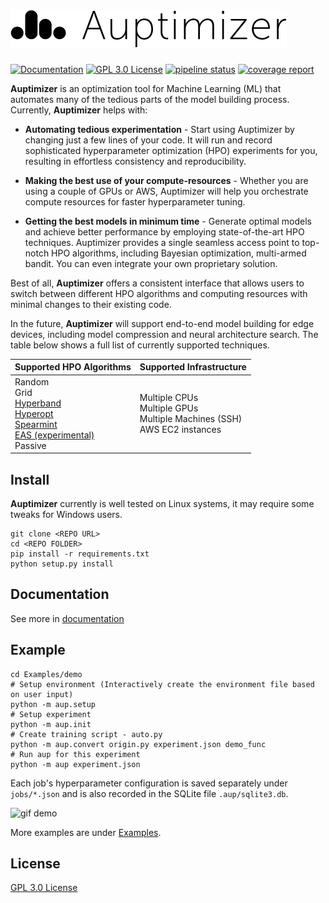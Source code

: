 # ![Auptimizer Logo](AuptimizerBlackLong.png)

[![Documentation](https://img.shields.io/badge/doc-reference-blue.svg)](https://LGE-ARC-AdvancedAI.github.io/auptimizer)
[![GPL 3.0 License](https://img.shields.io/badge/License-GPL%203.0-blue.svg)](https://opensource.org/licenses/GPL-3.0)
[![pipeline status](https://travis-ci.org/LGE-ARC-AdvancedAI/auptimizer.svg?branch=master)](https://travis-ci.org/LGE-ARC-AdvancedAI/auptimizer)
[![coverage report](https://codecov.io/gh/LGE-ARC-AdvancedAI/auptimizer/branch/master/graph/badge.svg)](https://codecov.io/gh/LGE-ARC-AdvancedAI/auptimizer)

**Auptimizer** is an optimization tool for Machine Learning (ML) that automates many of the tedious parts of the model building process.
Currently, **Auptimizer** helps with:

+ **Automating tedious experimentation** - Start using Auptimizer by changing just a few lines of your code. It will
  run and record sophisticated hyperparameter optimization (HPO) experiments for you, resulting in effortless
  consistency and reproducibility.

+ **Making the best use of your compute-resources** - Whether you are using a couple of GPUs or AWS, Auptimizer will
  help you orchestrate compute resources for faster hyperparameter tuning.

+ **Getting the best models in minimum time** - Generate optimal models and achieve better performance by employing
  state-of-the-art HPO techniques. Auptimizer provides a single seamless access point to top-notch HPO algorithms,
  including Bayesian optimization, multi-armed bandit. You can even integrate your own proprietary solution.

Best of all, **Auptimizer** offers a consistent interface that allows users to switch between different HPO algorithms
and computing resources with minimal changes to their existing code.

In the future, **Auptimizer** will support end-to-end model building for edge devices, including model compression and
neural architecture search. The table below shows a full list of currently supported techniques.

| Supported HPO Algorithms      | Supported Infrastructure |
| ----------- | ----------- |
| Random<br>Grid<br>[Hyperband](https://github.com/zygmuntz/hyperband)<br>[Hyperopt](https://github.com/hyperopt/hyperopt)<br>[Spearmint](https://github.com/JasperSnoek/spearmint)<br>[EAS (experimental)](https://github.com/han-cai/EAS)<br>Passive      | Multiple CPUs<br>Multiple GPUs<br>Multiple Machines (SSH)<br>AWS EC2 instances |


## Install

**Auptimizer** currently is well tested on Linux systems, it may require some tweaks for Windows users.

```
git clone <REPO URL>
cd <REPO FOLDER>
pip install -r requirements.txt
python setup.py install
```

## Documentation

See more in [documentation](https://lge-arc-advancedai.github.io/auptimizer/) 

## Example

```
cd Examples/demo
# Setup environment (Interactively create the environment file based on user input)
python -m aup.setup
# Setup experiment
python -m aup.init
# Create training script - auto.py
python -m aup.convert origin.py experiment.json demo_func
# Run aup for this experiment
python -m aup experiment.json
```

Each job's hyperparameter configuration is saved separately under `jobs/*.json` and is also recorded in the SQLite file `.aup/sqlite3.db`.

![gif demo](_images/demo.gif)

More examples are under [Examples](https://github.com/LGE-ARC-AdvancedAI/auptimizer/tree/master/Examples).

## License

[GPL 3.0 License](./LICENSE)
